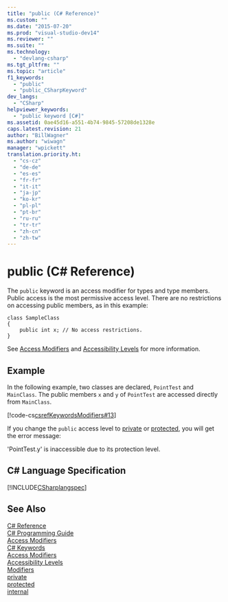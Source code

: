 ```yaml
---
title: "public (C# Reference)"
ms.custom: ""
ms.date: "2015-07-20"
ms.prod: "visual-studio-dev14"
ms.reviewer: ""
ms.suite: ""
ms.technology: 
  - "devlang-csharp"
ms.tgt_pltfrm: ""
ms.topic: "article"
f1_keywords: 
  - "public"
  - "public_CSharpKeyword"
dev_langs: 
  - "CSharp"
helpviewer_keywords: 
  - "public keyword [C#]"
ms.assetid: 0ae45d16-a551-4b74-9845-57208de1328e
caps.latest.revision: 21
author: "BillWagner"
ms.author: "wiwagn"
manager: "wpickett"
translation.priority.ht: 
  - "cs-cz"
  - "de-de"
  - "es-es"
  - "fr-fr"
  - "it-it"
  - "ja-jp"
  - "ko-kr"
  - "pl-pl"
  - "pt-br"
  - "ru-ru"
  - "tr-tr"
  - "zh-cn"
  - "zh-tw"
---
```

# public (C# Reference)
The `public` keyword is an access modifier for types and type members. Public access is the most permissive access level. There are no restrictions on accessing public members, as in this example:  
  
```  
class SampleClass  
{  
    public int x; // No access restrictions.  
}  
```  
  
 See [Access Modifiers](../../../csharp\programming-guide\classes-and-structs/access-modifiers.md) and [Accessibility Levels](../../../csharp\language-reference\keywords/accessibility-levels.md) for more information.  
  
## Example  
 In the following example, two classes are declared, `PointTest` and `MainClass`. The public members `x` and `y` of `PointTest` are accessed directly from `MainClass`.  
  
 [!code-cs[csrefKeywordsModifiers#13](../../../csharp\language-reference\keywords/codesnippet/CSharp/public_1.cs)]  
  
 If you change the `public` access level to [private](../../../csharp\language-reference\keywords/private.md) or [protected](../../../csharp\language-reference\keywords/protected.md), you will get the error message:  
  
 'PointTest.y' is inaccessible due to its protection level.  
  
## C# Language Specification  
 [!INCLUDE[CSharplangspec](../../../csharp\language-reference\keywords/includes/csharplangspec_md.md)]  
  
## See Also  
 [C# Reference](../../../csharp\language-reference/index.md)   
 [C# Programming Guide](../../../csharp\programming-guide/index.md)   
 [Access Modifiers](../../../csharp\programming-guide\classes-and-structs/access-modifiers.md)   
 [C# Keywords](../../../csharp\language-reference\keywords/index.md)   
 [Access Modifiers](../../../csharp\language-reference\keywords/access-modifiers.md)   
 [Accessibility Levels](../../../csharp\language-reference\keywords/accessibility-levels.md)   
 [Modifiers](../../../csharp\language-reference\keywords/modifiers.md)   
 [private](../../../csharp\language-reference\keywords/private.md)   
 [protected](../../../csharp\language-reference\keywords/protected.md)   
 [internal](../../../csharp\language-reference\keywords/internal.md)